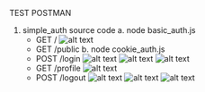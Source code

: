 TEST POSTMAN
1. simple_auth source code
    a. node basic_auth.js
    - GET /
    ![alt text](../simple_auth//public/results/1.png)
    - GET /public
    b. node cookie_auth.js
    - POST /login
    ![alt text](../simple_auth/public/results/2.png)
    ![alt text](../simple_auth/public/results/3.png)
    ![alt text](../simple_auth/public/results/4.png)
    - GET /profile
    ![alt text](../simple_auth/public/results/5.png)
    - POST /logout
    ![alt text](../simple_auth/public/results/6.png)
    ![alt text](../simple_auth/public/results/7.png)
    ![alt text](../simple_auth/public/results/8.png)


